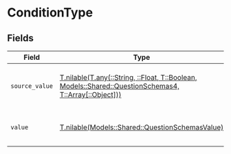 # ConditionType


## Fields

| Field                                                                                                                                                      | Type                                                                                                                                                       | Required                                                                                                                                                   | Description                                                                                                                                                | Example                                                                                                                                                    |
| ---------------------------------------------------------------------------------------------------------------------------------------------------------- | ---------------------------------------------------------------------------------------------------------------------------------------------------------- | ---------------------------------------------------------------------------------------------------------------------------------------------------------- | ---------------------------------------------------------------------------------------------------------------------------------------------------------- | ---------------------------------------------------------------------------------------------------------------------------------------------------------- |
| `source_value`                                                                                                                                             | [T.nilable(T.any(::String, ::Float, T::Boolean, Models::Shared::QuestionSchemas4, T::Array[::Object]))](../../models/shared/questionschemassourcevalue.md) | :heavy_minus_sign:                                                                                                                                         | The source value of the question's condition type                                                                                                          | EqualsTo                                                                                                                                                   |
| `value`                                                                                                                                                    | [T.nilable(Models::Shared::QuestionSchemasValue)](../../models/shared/questionschemasvalue.md)                                                             | :heavy_minus_sign:                                                                                                                                         | The type of the question's condition                                                                                                                       | equals_to                                                                                                                                                  |